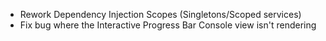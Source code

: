 *   Rework Dependency Injection Scopes (Singletons/Scoped services)
*   Fix bug where the Interactive Progress Bar Console view isn't rendering
